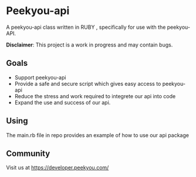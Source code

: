 # Peekyou-api

A peekyou-api class written in RUBY , specifically for use
with the peekyou-API.

**Disclaimer**: This project is a work in progress and may contain bugs.

## Goals

- Support peekyou-api
- Provide a safe and secure script which gives easy access to peekyou-api
- Reduce the stress and work required to integrete our api into code
- Expand the use and success of our api.

## Using

The main.rb file in repo provides an example of how to use our api package

## Community

Visit us at <https://developer.peekyou.com/>


